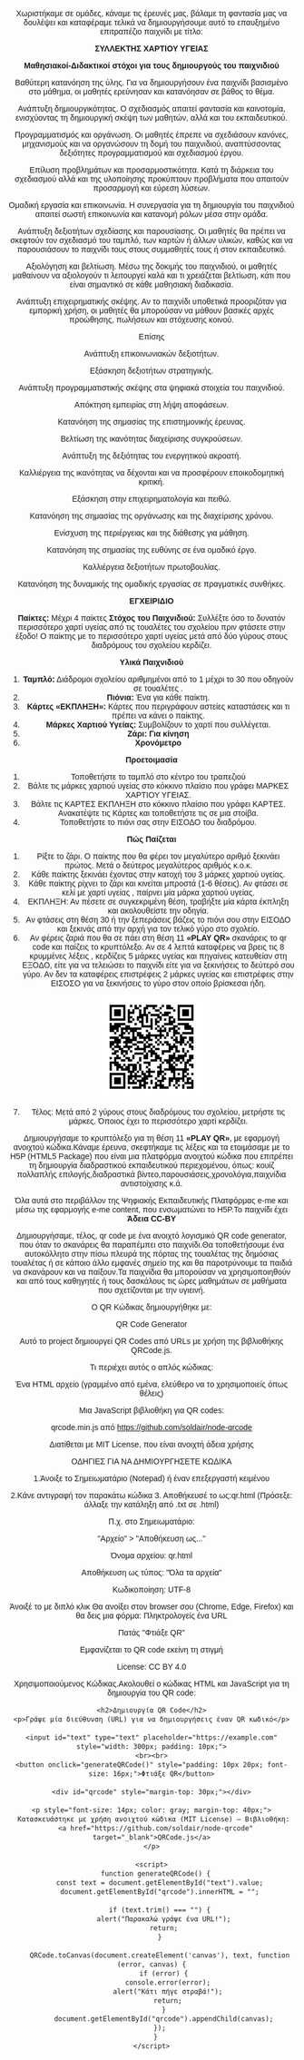 Χωριστήκαμε σε ομάδες, κάναμε τις έρευνές μας, βάλαμε τη φαντασία μας να δουλέψει και καταφέραμε τελικά να δημιουργήσουμε αυτό το επαυξημένο επιτραπέζιο παιχνίδι με τίτλο:

**ΣΥΛΛΕΚΤΗΣ ΧΑΡΤΙΟΥ ΥΓΕΙΑΣ**

**Μαθησιακοί-Διδακτικοί στόχοι για τους δημιουργούς του παιχνιδιού**

Βαθύτερη κατανόηση της ύλης. Για να δημιουργήσουν ένα παιχνίδι βασισμένο στο μάθημα, οι μαθητές ερεύνησαν και κατανόησαν σε βάθος το θέμα.

Ανάπτυξη δημιουργικότητας. Ο σχεδιασμός απαιτεί φαντασία και καινοτομία, ενισχύοντας τη δημιουργική σκέψη των μαθητών, αλλά και του εκπαιδευτικού.

Προγραμματισμός και οργάνωση. Οι μαθητές έπρεπε να σχεδιάσουν κανόνες, μηχανισμούς και να οργανώσουν τη δομή του παιχνιδιού, αναπτύσσοντας δεξιότητες προγραμματισμού και σχεδιασμού έργου.

Επίλυση προβλημάτων και προσαρμοστικότητα. Κατά τη διάρκεια του σχεδιασμού αλλά και της υλοποίησης προκύπτουν προβλήματα που απαιτούν προσαρμογή και εύρεση λύσεων.

Ομαδική εργασία και επικοινωνία. Η συνεργασία για τη δημιουργία του παιχνιδιού απαιτεί σωστή επικοινωνία και κατανομή ρόλων μέσα στην ομάδα.

Ανάπτυξη δεξιοτήτων σχεδίασης και παρουσίασης. Οι μαθητές θα πρέπει να σκεφτούν τον σχεδιασμό του ταμπλό, των καρτών ή άλλων υλικών, καθώς και να παρουσιάσουν το παιχνίδι τους στους συμμαθητές τους ή στον εκπαιδευτικό.

Αξιολόγηση και βελτίωση. Μέσω της δοκιμής του παιχνιδιού, οι μαθητές μαθαίνουν να αξιολογούν τι λειτουργεί καλά και τι χρειάζεται βελτίωση, κάτι που είναι σημαντικό σε κάθε μαθησιακή διαδικασία.

Ανάπτυξη επιχειρηματικής σκέψης. Αν το παιχνίδι υποθετικά προοριζόταν για εμπορική χρήση, οι μαθητές θα μπορούσαν να μάθουν βασικές αρχές προώθησης, πωλήσεων και στόχευσης κοινού.

Επίσης

Ανάπτυξη επικοινωνιακών δεξιοτήτων.

Εξάσκηση δεξιοτήτων στρατηγικής.

Ανάπτυξη προγραμματιστικής σκέψης στα  ψηφιακά στοιχεία του παιχνιδιού.

Απόκτηση εμπειρίας στη λήψη αποφάσεων.

Κατανόηση της σημασίας της επιστημονικής έρευνας.

Βελτίωση της ικανότητας διαχείρισης συγκρούσεων.

Ανάπτυξη της δεξιότητας του ενεργητικού ακροατή.

Καλλιέργεια της ικανότητας να δέχονται και να προσφέρουν εποικοδομητική κριτική.

Εξάσκηση στην επιχειρηματολογία και πειθώ.

Κατανόηση της σημασίας της οργάνωσης και της διαχείρισης χρόνου.

Ενίσχυση της περιέργειας και της διάθεσης για μάθηση.

Κατανόηση της σημασίας της ευθύνης σε ένα ομαδικό έργο.

Καλλιέργεια δεξιοτήτων πρωτοβουλίας.

Κατανόηση της δυναμικής της ομαδικής εργασίας σε πραγματικές συνθήκες.




**ΕΓΧΕΙΡΙΔΙΟ**

**Παίκτες:** Μέχρι 4 παίκτες
**Στόχος του Παιχνιδιού:** Συλλέξτε όσο το δυνατόν περισσότερο χαρτί υγείας από τις τουαλέτες του σχολείου πριν φτάσετε στην έξοδο! Ο παίκτης με το περισσότερο χαρτί υγείας μετά από δύο γύρους στους διαδρόμους του σχολείου κερδίζει.

**Υλικά Παιχνιδιού**
1.	**Ταμπλό:** Διάδρομοι σχολείου αριθμημένοι από το 1 μέχρι το 30 που οδηγούν σε τουαλέτες .
2.	**Πιόνια:** Ένα για κάθε παίκτη.
3.	**Κάρτες «ΕΚΠΛΗΞΗ»:** Κάρτες που περιγράφουν αστείες καταστάσεις και τι πρέπει να κάνει ο παίκτης.
4.	**Μάρκες Χαρτιού Υγείας:** Συμβολίζουν το χαρτί που συλλέγεται.
5.	**Ζάρι: Για κίνηση**
6.	**Χρονόμετρο** 

**Προετοιμασία**
1.	Τοποθετήστε το ταμπλό στο κέντρο του τραπεζιού 
2.	Βάλτε τις μάρκες χαρτιού υγείας στο κόκκινο πλαίσιο που γράφει ΜΑΡΚΕΣ ΧΑΡΤΙΟΥ ΥΓΕΙΑΣ.
3.	Βάλτε τις ΚΑΡΤΕΣ ΕΚΠΛΗΞΗ στο κόκκινο πλαίσιο που γράφει ΚΑΡΤΕΣ. Ανακατέψτε τις Κάρτες και τοποθετήστε τις σε μια στοίβα.
4.	Τοποθετήστε το πιόνι σας στην ΕΙΣΟΔΟ του διαδρόμου.

**Πώς Παίζεται**
1.	Ρίξτε το ζάρι. Ο παίκτης που θα φέρει τον μεγαλύτερο αριθμό ξεκινάει πρώτος. Μετά ο δεύτερος μεγαλύτερος αριθμός κ.ο.κ.
2.	Κάθε παίκτης ξεκινάει έχοντας στην κατοχή του 3 μάρκες χαρτιού υγείας.
3.	Κάθε παίκτης ρίχνει το ζάρι και κινείται μπροστά (1-6 θέσεις). Αν φτάσει σε κελί με χαρτί υγείας , παίρνει μία μάρκα χαρτιού υγείας.
4.	ΕΚΠΛΗΞΗ: Αν πέσετε σε συγκεκριμένη θέση, τραβήξτε μία κάρτα έκπληξη και ακολουθείστε την οδηγία. 
5.	Αν φτάσεις στη θέση 30 ή την ξεπεράσεις βάζεις το πιόνι σου στην ΕΙΣΟΔΟ και ξεκινάς από την αρχή για τον τελικό γύρο στο σχολείο.
6.	Αν φέρεις ζαριά που θα σε πάει στη θέση 11 **«PLAY QR»** σκανάρεις το qr code και παίζεις το κρυπτόλεξο. Αν σε 4 λεπτά καταφέρεις να βρεις τις 8 κρυμμένες λέξεις , κερδίζεις 5 μάρκες υγείας και πηγαίνεις κατευθείαν στη ΕΞΟΔΟ, είτε για να τελειώσει το παιχνίδι είτε για να ξεκινήσεις το δεύτερό σου γύρο. Αν δεν τα καταφέρεις επιστρέφεις 2 μάρκες υγείας και επιστρέφεις στην ΕΙΣΟΣΟ για να ξεκινήσεις το γύρο στον οποίο βρίσκεσαι ήδη.

![QR Code Example](https://github.com/2o-gym-chrys/UNBEATABLES/blob/main/9.%CE%95%CF%80%CE%B9%CF%84%CF%81%CE%B1%CF%80%CE%AD%CE%B6%CE%B9%CE%BF%20%CF%80%CE%B1%CE%B9%CF%87%CE%BD%CE%AF%CE%B4%CE%B9/%CE%A4%CE%91%CE%9C%CE%A0%CE%9B%CE%9F%20%CE%95%CE%A0%CE%99%CE%A4%CE%A1%CE%91%CE%A0%CE%95%CE%96%CE%99%CE%9F%CE%A5%20%CE%A0%CE%91%CE%99%CE%A7%CE%9D%CE%99%CE%94%CE%99%CE%9F%CE%A5.png?raw=true)



7.	Τέλος: Μετά από 2 γύρους στους διαδρόμους του σχολείου, μετρήστε τις μάρκες. Όποιος έχει το περισσότερο χαρτί κερδίζει.

Δημιουργήσαμε το κρυπτόλεξο για τη θέση 11 **«PLAY QR»**, με εφαρμογή ανοιχτού κώδικα.Κάναμε έρευνα, σκεφτήκαμε τις λέξεις και τα ετοιμάσαμε με το H5P (HTML5 Package) που είναι μια πλατφόρμα ανοιχτού κώδικα που επιτρέπει τη δημιουργία διαδραστικού εκπαιδευτικού περιεχομένου, όπως: κουίζ πολλαπλής επιλογής,διαδραστικά βίντεο,παρουσιάσεις,χρονολόγια,παιχνίδια αντιστοίχισης κ.ά.

Όλα αυτά στο περιβάλλον της Ψηφιακής Εκπαιδευτικής Πλατφόρμας e-me και μέσω της εφαρμογής e-me content, που ενσωματώνει το H5P.Το παιχνίδι έχει **Άδεια CC-BY**

Δημιουργήσαμε, τέλος, qr code με ένα ανοιχτό λογισμικό QR code generator, που όταν το σκανάρεις θα παραπέμπει στο παιχνίδι.Θα τοποθετήσουμε ένα αυτοκόλλητο στην πίσω πλευρά της πόρτας της τουαλέτας της δημόσιας τουαλέτας ή σε κάποιο άλλο εμφανές σημείο της και θα παροτρύνουμε τα παιδιά να σκανάρουν και να παίξουν.Τα παιχνίδια θα μπορούσαν να χρησιμοποιηθούν και από τους καθηγητές ή τους δασκάλους τις ώρες μαθημάτων σε μαθήματα που σχετίζονται με την υγιεινή.


Ο QR Κώδικας δημιουργήθηκε με:

QR Code Generator

Αυτό το project δημιουργεί QR Codes από URLs με χρήση της βιβλιοθήκης QRCode.js.

Τι περιέχει αυτός ο απλός κώδικας:

Ένα HTML αρχείο (γραμμένο από εμένα, ελεύθερο να το χρησιμοποιείς όπως θέλεις)

Μια JavaScript βιβλιοθήκη για QR codes:

qrcode.min.js από https://github.com/soldair/node-qrcode

Διατίθεται με MIT License, που είναι ανοιχτή άδεια χρήσης

ΟΔΗΓΙΕΣ ΓΙΑ ΝΑ ΔΗΜΙΟΥΡΓΗΣΕΤΕ ΚΩΔΙΚΑ

1.Άνοιξε το Σημειωματάριο (Notepad) ή έναν επεξεργαστή κειμένου

2.Κάνε αντιγραφή τον παρακάτω κώδικα 3. Αποθήκευσέ το ως:qr.html (Πρόσεξε: άλλαξε την κατάληξη από .txt σε .html)

Π.χ. στο Σημειωματάριο:

"Αρχείο" > "Αποθήκευση ως..."

Όνομα αρχείου: qr.html

Αποθήκευση ως τύπος: "Όλα τα αρχεία"

Κωδικοποίηση: UTF-8

Άνοιξέ το με διπλό κλικ Θα ανοίξει στον browser σου (Chrome, Edge, Firefox) και θα δεις μια φόρμα:
Πληκτρολογείς ένα URL

Πατάς "Φτιάξε QR"

Εμφανίζεται το QR code εκείνη τη στιγμή

License: CC BY 4.0

Χρησιμοποιούμενος Κώδικας.Ακολουθεί ο κώδικας HTML και JavaScript για τη δημιουργία του QR code:

<!DOCTYPE html>
<html>
  <head>
    <meta charset="UTF-8">
    <title>QR Generator</title>
    <script src="https://cdn.jsdelivr.net/npm/qrcode@1.5.0/build/qrcode.min.js"></script>
  </head>
  <body style="font-family: Arial, sans-serif; text-align: center; padding: 40px;">

    <h2>Δημιουργία QR Code</h2>
    <p>Γράψε μία διεύθυνση (URL) για να δημιουργήσεις έναν QR κωδικό</p>

    <input id="text" type="text" placeholder="https://example.com" style="width: 300px; padding: 10px;">
    <br><br>
    <button onclick="generateQRCode()" style="padding: 10px 20px; font-size: 16px;">Φτιάξε QR</button>

    <div id="qrcode" style="margin-top: 30px;"></div>

    <p style="font-size: 14px; color: gray; margin-top: 40px;">
      Κατασκευάστηκε με χρήση ανοιχτού κώδικα (MIT License) – Βιβλιοθήκη: 
      <a href="https://github.com/soldair/node-qrcode" target="_blank">QRCode.js</a>
    </p>

    <script>
      function generateQRCode() {
        const text = document.getElementById("text").value;
        document.getElementById("qrcode").innerHTML = "";

        if (text.trim() === "") {
          alert("Παρακαλώ γράψε ένα URL!");
          return;
        }

        QRCode.toCanvas(document.createElement('canvas'), text, function (error, canvas) {
          if (error) {
            console.error(error);
            alert("Κάτι πήγε στραβά!");
            return;
          }
          document.getElementById("qrcode").appendChild(canvas);
        });
      }
    </script>

  </body>
</html>
